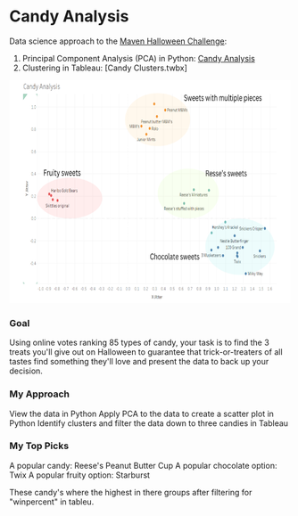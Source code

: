 # Candy Analysis

Data science approach to the [Maven Halloween Challenge](https://mavenanalytics.io/challenges/maven-halloween-challenge/701f06a2-a19b-41e9-95d3-37a0dcc5492f):
1. Principal Component Analysis (PCA) in Python: [Candy Analysis](https://github.com/DozedCupboard/DozedCupboard/blob/main/Candy%20Analysis/analysis.ipynb)
2. Clustering in Tableau: [Candy Clusters.twbx]

<img src="https://github.com/DozedCupboard/DozedCupboard/blob/main/Candy%20Analysis/Candy_Clusters.png" alt="final_clusters" width="(400/9)16" height="400"/>

### Goal
Using online votes ranking 85 types of candy, your task is to find the 3 treats you'll give out on Halloween to guarantee that trick-or-treaters of all tastes find something they'll love and present the data to back up your decision.

### My Approach
View the data in Python
Apply PCA to the data to create a scatter plot in Python
Identify clusters and filter the data down to three candies in Tableau

### My Top Picks
A popular candy: Reese's Peanut Butter Cup
A popular chocolate option: Twix
A popular fruity option: Starburst

These candy's where the highest in there groups after filtering for "winpercent" in tableu.
